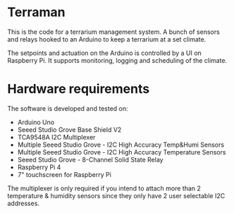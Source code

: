 # Terraman

This is the code for a terrarium management system. A bunch of sensors and relays hooked to an Arduino to keep a terrarium at a set climate. 

The setpoints and actuation on the Arduino is controlled by a UI on Raspberry Pi. It supports monitoring, logging and scheduling of the climate.

# Hardware requirements

The software is developed and tested on:
- Arduino Uno 
- Seeed Studio Grove Base Shield V2
- TCA9548A I2C Multiplexer
- Multiple Seeed Studio Grove - I2C High Accuracy Temp&Humi Sensors
- Multiple Seeed Studio Grove - I2C High Accuracy Temperature Sensors
- Seeed Studio Grove - 8-Channel Solid State Relay
- Raspberry Pi 4
- 7" touchscreen for Raspberry Pi

The multiplexer is only required if you intend to attach more than 2 temperature & humidity sensors since they only have 2 user selectable I2C addresses.
